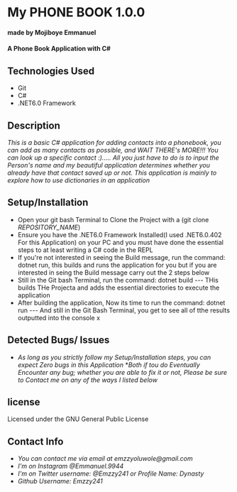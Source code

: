 # My PHONE BOOK 1.0.0
#### made by Mojiboye Emmanuel

#### A Phone Book Application with C#

## Technologies Used
* Git
* C#
* .NET6.0 Framework

## Description
_This is a basic C# application for adding contacts into a phonebook, you can add as many contacts as possible, and WAIT THERE's MORE!!! You can look up a specific contact :)..... All you just have to do is to input the Person's name and my beautiful application determines whether you already have that contact saved up or not. This application is mainly to explore how to use dictionaries in an application_

## Setup/Installation
* Open your git bash Terminal to Clone the Project with a (git clone _REPOSITORY_NAME_)
* Ensure you have the .NET6.0 Framework Installed(I used .NET6.0.402 For this Application) on your PC and you must have done the essential steps to at least writing a C# code in the REPL 
* If you're not interested in seeing the Build message, run the command: dotnet run, this builds and runs the application for you but if you are interested in seing the Build message carry out the 2 steps below
* Still in the Git bash Terminal, run the command: dotnet build --- THis builds THe Projecta and adds the essential directories to execute the application
* After building the application, Now its time to run the command: dotnet run --- And still in the Git Bash Terminal, you get to see all of tthe results outputted into the console
x
## Detected Bugs/ Issues
* _As long as you strictly follow my Setup/Installation steps, you can expect Zero bugs in this Application_
*_Both if tou do Eventually Encounter any bug; whether you are able to fix it or not, Please be sure to Contact me on any of the ways I listed below_

## license 
Licensed under the GNU General Public License

## Contact Info
* _You can contact me via email at emzzyoluwole@gmail.com_
* _I'm on Instagram @Emmanuel.9944_
* _I'm on Twitter username: @Emzzy241 or Profile Name: Dynasty_
* _Github Username: Emzzy241_